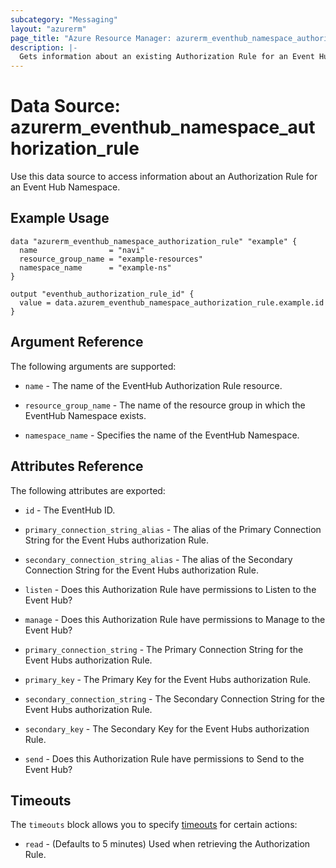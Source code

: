 ```yaml
---
subcategory: "Messaging"
layout: "azurerm"
page_title: "Azure Resource Manager: azurerm_eventhub_namespace_authorization_rule"
description: |-
  Gets information about an existing Authorization Rule for an Event Hub Namespace.
---
```


# Data Source: azurerm_eventhub_namespace_authorization_rule

Use this data source to access information about an Authorization Rule for an Event Hub Namespace.

## Example Usage

```hcl
data "azurerm_eventhub_namespace_authorization_rule" "example" {
  name                = "navi"
  resource_group_name = "example-resources"
  namespace_name      = "example-ns"
}

output "eventhub_authorization_rule_id" {
  value = data.azurem_eventhub_namespace_authorization_rule.example.id
}
```

## Argument Reference

The following arguments are supported:

* `name` - The name of the EventHub Authorization Rule resource. 

* `resource_group_name` - The name of the resource group in which the EventHub Namespace exists.

* `namespace_name` - Specifies the name of the EventHub Namespace.

## Attributes Reference

The following attributes are exported:

* `id` - The EventHub ID.

* `primary_connection_string_alias` - The alias of the Primary Connection String for the Event Hubs authorization Rule.

* `secondary_connection_string_alias` - The alias of the Secondary Connection String for the Event Hubs authorization Rule.

* `listen` - Does this Authorization Rule have permissions to Listen to the Event Hub?

* `manage` - Does this Authorization Rule have permissions to Manage to the Event Hub?

* `primary_connection_string` - The Primary Connection String for the Event Hubs authorization Rule.

* `primary_key` - The Primary Key for the Event Hubs authorization Rule.

* `secondary_connection_string` - The Secondary Connection String for the Event Hubs authorization Rule.

* `secondary_key` - The Secondary Key for the Event Hubs authorization Rule.

* `send` - Does this Authorization Rule have permissions to Send to the Event Hub?

## Timeouts

The `timeouts` block allows you to specify [timeouts](https://www.terraform.io/docs/configuration/resources.html#timeouts) for certain actions:

* `read` - (Defaults to 5 minutes) Used when retrieving the Authorization Rule.
